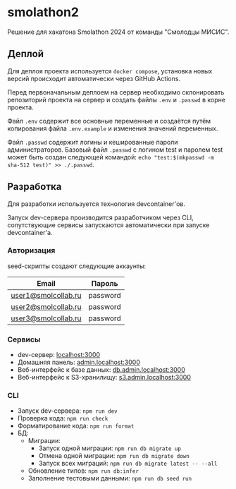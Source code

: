 # smolathon2

Решение для хакатона Smolathon 2024 от команды "Смолодцы МИСИС".

## Деплой

Для деплоя проекта используется `docker compose`, установка новых версий происходит автоматически через GitHub Actions.

Перед первоначальным деплоем на сервер необходимо склонировать репозиторий проекта на сервер и создать файлы `.env` и `.passwd` в корне проекта.

Файл `.env` содержит все основные переменные и создаётся путём копирования файла `.env.example` и изменения значений переменных.

Файл `.passwd` содержит логины и кешированные пароли администраторов. Базовый файл `.passwd` с логином test и паролем test может быть создан следующей командой: `echo "test:$(mkpasswd -m sha-512 test)" >> ./.passwd`.

## Разработка

Для разработки используется технология devcontainer'ов.

Запуск dev-сервера производится разработчиком через CLI, сопутствующие сервисы
запускаются автоматически при запуске devcontainer'а.

### Авторизация

seed-скрипты создают следующие аккаунты:

| Email               | Пароль   |
| ------------------- | -------- |
| user1@smolcollab.ru | password |
| user2@smolcollab.ru | password |
| user3@smolcollab.ru | password |

### Сервисы

- dev-сервер: [localhost:3000](http://localhost:3000)
- Домашняя панель: [admin.localhost:3000](http://admin.localhost:3000)
- Веб-интерфейс к базе данных: [db.admin.localhost:3000](http://db.admin.localhost:3000)
- Веб-интерфейс к S3-хранилищу: [s3.admin.localhost:3000](http://s3.admin.localhost:3000)

### CLI

- Запуск dev-сервера: `npm run dev`
- Проверка кода: `npm run check`
- Форматирование кода: `npm run format`
- БД:
  - Миграции:
    - Запуск одной миграции: `npm run db migrate up`
    - Отмена одной миграции: `npm run db migrate down`
    - Запуск всех миграций: `npm run db migrate latest -- --all`
  - Обновление типов: `npm run db:infer`
  - Заполнение тестовыми данными: `npm run db seed run`
